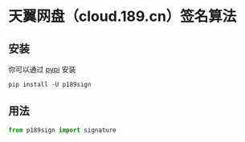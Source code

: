 # 天翼网盘（cloud.189.cn）签名算法

## 安装

你可以通过 [pypi](https://pypi.org/project/p189sign/) 安装

```console
pip install -U p189sign
```

## 用法

```python
from p189sign import signature
```
